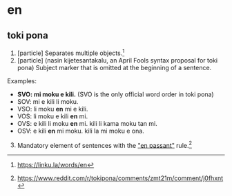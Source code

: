 # en
## toki pona

1. [particle] Separates multiple objects.[^1]
2. [particle] (nasin kijetesantakalu, an April Fools syntax proposal for toki pona) Subject marker that is omitted at the beginning of a sentence.

Examples:
* **SVO: mi moku e kili.** (SVO is the only official word order in toki pona)
* SOV: mi e kili li moku.
* VSO: li moku **en** mi e kili.
* VOS: li moku e kili **en** mi.
* OVS: e kili li moku **en** mi. kili li kama moku tan mi.
* OSV: e kili **en** mi moku. kili la mi moku e ona.

3. Mandatory element of sentences with the ["en passant"](https://en.m.wikipedia.org/wiki/En_passant) rule.[^3]

[^1]: <https://linku.la/words/en>
[^2]: <https://sona.pona.la/wiki/nasin_kijetesantakalu>
[^3]: <https://www.reddit.com/r/tokipona/comments/zmt21m/comment/j0fhxnt>